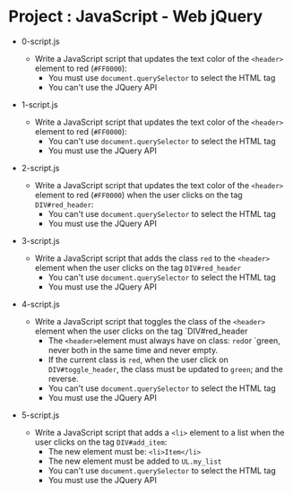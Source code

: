 # Project : JavaScript - Web jQuery

*   0-script.js
    - Write a JavaScript script that updates the text color of the `<header>` element to red (`#FF0000`):
      - You must use `document.querySelector` to select the HTML tag
      - You can't use the JQuery API

*   1-script.js
    - Write a JavaScript script that updates the text color of the `<header>` element to red (`#FF0000`):
      - You can't use `document.querySelector` to select the HTML tag
      - You must use the JQuery API

*   2-script.js
    - Write a JavaScript script that updates the text color of the `<header>` element to red (`#FF0000`) when the user clicks on the tag `DIV#red_header`:
      - You can't use `document.querySelector` to select the HTML tag
      - You must use the JQuery API

*   3-script.js
    - Write a JavaScript script that adds the class `red` to the `<header>` element when the user clicks on the tag `DIV#red_header`
      - You can't use `document.querySelector` to select the HTML tag
      - You must use the JQuery API

*   4-script.js
    - Write a JavaScript script that toggles the class of the `<header>` element when the user clicks on the tag `DIV#red_header
      - The `<header>`element must always have on class: `red`or `green, never both in the same time and never empty.
      - If the current class is `red`, when the user click on `DIV#toggle_header`, the class must be updated to `green`; and the reverse.
      - You can't use `document.querySelector` to select the HTML tag
      - You must use the JQuery API

*   5-script.js
    - Write a JavaScript script that adds a `<li>` element to a list when the user clicks on the tag `DIV#add_item`:
      - The new element must be: `<li>Item</li>`
      - The new element must be added to `UL.my_list`
      - You can't use `document.querySelector` to select the HTML tag
      - You must use the JQuery API
